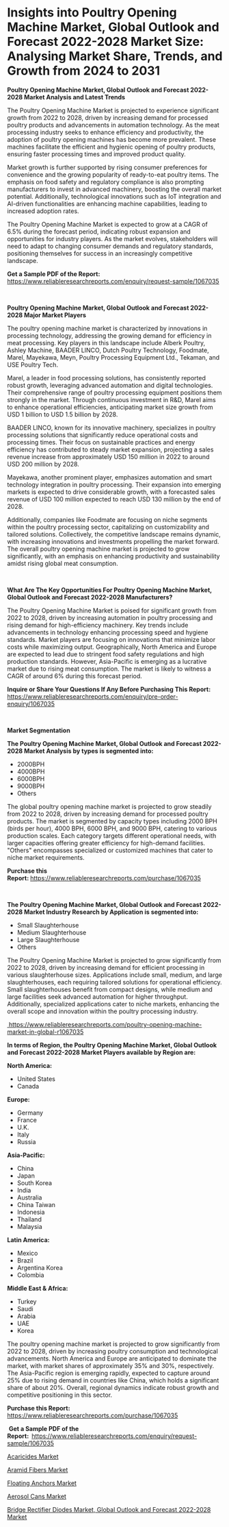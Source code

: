 <p><h1>Insights into Poultry Opening Machine Market, Global Outlook and Forecast 2022-2028 Market Size: Analysing Market Share, Trends, and Growth from 2024 to 2031</h1></p><p><strong>Poultry Opening Machine Market, Global Outlook and Forecast 2022-2028 Market Analysis and Latest Trends</strong></p>
<p><p>The Poultry Opening Machine Market is projected to experience significant growth from 2022 to 2028, driven by increasing demand for processed poultry products and advancements in automation technology. As the meat processing industry seeks to enhance efficiency and productivity, the adoption of poultry opening machines has become more prevalent. These machines facilitate the efficient and hygienic opening of poultry products, ensuring faster processing times and improved product quality.</p><p>Market growth is further supported by rising consumer preferences for convenience and the growing popularity of ready-to-eat poultry items. The emphasis on food safety and regulatory compliance is also prompting manufacturers to invest in advanced machinery, boosting the overall market potential. Additionally, technological innovations such as IoT integration and AI-driven functionalities are enhancing machine capabilities, leading to increased adoption rates.</p><p>The Poultry Opening Machine Market is expected to grow at a CAGR of 6.5% during the forecast period, indicating robust expansion and opportunities for industry players. As the market evolves, stakeholders will need to adapt to changing consumer demands and regulatory standards, positioning themselves for success in an increasingly competitive landscape.</p></p>
<p><strong>Get a Sample PDF of the Report:&nbsp;</strong> <a href="https://www.reliableresearchreports.com/enquiry/request-sample/1067035">https://www.reliableresearchreports.com/enquiry/request-sample/1067035</a></p>
<p>&nbsp;</p>
<p><strong>Poultry Opening Machine Market, Global Outlook and Forecast 2022-2028 Major Market Players</strong></p>
<p><p>The poultry opening machine market is characterized by innovations in processing technology, addressing the growing demand for efficiency in meat processing. Key players in this landscape include Alberk Poultry, Ashley Machine, BAADER LINCO, Dutch Poultry Technology, Foodmate, Marel, Mayekawa, Meyn, Poultry Processing Equipment Ltd., Tekaman, and USE Poultry Tech.</p><p>Marel, a leader in food processing solutions, has consistently reported robust growth, leveraging advanced automation and digital technologies. Their comprehensive range of poultry processing equipment positions them strongly in the market. Through continuous investment in R&D, Marel aims to enhance operational efficiencies, anticipating market size growth from USD 1 billion to USD 1.5 billion by 2028.</p><p>BAADER LINCO, known for its innovative machinery, specializes in poultry processing solutions that significantly reduce operational costs and processing times. Their focus on sustainable practices and energy efficiency has contributed to steady market expansion, projecting a sales revenue increase from approximately USD 150 million in 2022 to around USD 200 million by 2028.</p><p>Mayekawa, another prominent player, emphasizes automation and smart technology integration in poultry processing. Their expansion into emerging markets is expected to drive considerable growth, with a forecasted sales revenue of USD 100 million expected to reach USD 130 million by the end of 2028.</p><p>Additionally, companies like Foodmate are focusing on niche segments within the poultry processing sector, capitalizing on customizability and tailored solutions. Collectively, the competitive landscape remains dynamic, with increasing innovations and investments propelling the market forward. The overall poultry opening machine market is projected to grow significantly, with an emphasis on enhancing productivity and sustainability amidst rising global meat consumption.</p></p>
<p>&nbsp;</p>
<p><strong>What Are The Key Opportunities For Poultry Opening Machine Market, Global Outlook and Forecast 2022-2028 Manufacturers?</strong></p>
<p><p>The Poultry Opening Machine Market is poised for significant growth from 2022 to 2028, driven by increasing automation in poultry processing and rising demand for high-efficiency machinery. Key trends include advancements in technology enhancing processing speed and hygiene standards. Market players are focusing on innovations that minimize labor costs while maximizing output. Geographically, North America and Europe are expected to lead due to stringent food safety regulations and high production standards. However, Asia-Pacific is emerging as a lucrative market due to rising meat consumption. The market is likely to witness a CAGR of around 6% during this forecast period.</p></p>
<p><strong>Inquire or Share Your Questions If Any Before Purchasing This Report:</strong> <a href="https://www.reliableresearchreports.com/enquiry/pre-order-enquiry/1067035">https://www.reliableresearchreports.com/enquiry/pre-order-enquiry/1067035</a></p>
<p>&nbsp;</p>
<p><strong>Market Segmentation</strong></p>
<p><strong>The Poultry Opening Machine Market, Global Outlook and Forecast 2022-2028 Market Analysis by types is segmented into:</strong></p>
<p><ul><li>2000BPH</li><li>4000BPH</li><li>6000BPH</li><li>9000BPH</li><li>Others</li></ul></p>
<p><p>The global poultry opening machine market is projected to grow steadily from 2022 to 2028, driven by increasing demand for processed poultry products. The market is segmented by capacity types including 2000 BPH (birds per hour), 4000 BPH, 6000 BPH, and 9000 BPH, catering to various production scales. Each category targets different operational needs, with larger capacities offering greater efficiency for high-demand facilities. "Others" encompasses specialized or customized machines that cater to niche market requirements.</p></p>
<p><strong>Purchase this Report:&nbsp;</strong><a href="https://www.reliableresearchreports.com/purchase/1067035">https://www.reliableresearchreports.com/purchase/1067035</a></p>
<p>&nbsp;</p>
<p><strong>The Poultry Opening Machine Market, Global Outlook and Forecast 2022-2028 Market Industry Research by Application is segmented into:</strong></p>
<p><ul><li>Small Slaughterhouse</li><li>Medium Slaughterhouse</li><li>Large Slaughterhouse</li><li>Others</li></ul></p>
<p><p>The Poultry Opening Machine Market is projected to grow significantly from 2022 to 2028, driven by increasing demand for efficient processing in various slaughterhouse sizes. Applications include small, medium, and large slaughterhouses, each requiring tailored solutions for operational efficiency. Small slaughterhouses benefit from compact designs, while medium and large facilities seek advanced automation for higher throughput. Additionally, specialized applications cater to niche markets, enhancing the overall scope and innovation within the poultry processing industry.</p></p>
<p><a href="https://www.reliableresearchreports.com/poultry-opening-machine-market-in-global-r1067035">&nbsp;https://www.reliableresearchreports.com/poultry-opening-machine-market-in-global-r1067035</a></p>
<p><strong>In terms of Region, the Poultry Opening Machine Market, Global Outlook and Forecast 2022-2028 Market Players available by Region are:</strong></p>
<p>
    <p> <strong> North America: </strong>
        <ul>
            <li>United States</li>
            <li>Canada</li>
        </ul>
        </p> 
    <p> <strong> Europe: </strong>
        <ul>
            <li>Germany</li>
            <li>France</li>
            <li>U.K.</li>
            <li>Italy</li>
            <li>Russia</li>
        </ul>
        </p> 
    <p> <strong> Asia-Pacific: </strong>
        <ul>
            <li>China</li>
            <li>Japan</li>
            <li>South Korea</li>
            <li>India</li>
            <li>Australia</li>
            <li>China Taiwan</li>
            <li>Indonesia</li>
            <li>Thailand</li>
            <li>Malaysia</li>
        </ul>
        </p> 
    <p> <strong> Latin America: </strong>
        <ul>
            <li>Mexico</li>
            <li>Brazil</li>
            <li>Argentina Korea</li>
            <li>Colombia</li>
        </ul>
        </p> 
    <p> <strong> Middle East & Africa: </strong>
        <ul>
            <li>Turkey</li>
            <li>Saudi</li>
            <li>Arabia</li>
            <li>UAE</li>
            <li>Korea</li>
        </ul>
    </p>
    </p>
<p><p>The poultry opening machine market is projected to grow significantly from 2022 to 2028, driven by increasing poultry consumption and technological advancements. North America and Europe are anticipated to dominate the market, with market shares of approximately 35% and 30%, respectively. The Asia-Pacific region is emerging rapidly, expected to capture around 25% due to rising demand in countries like China, which holds a significant share of about 20%. Overall, regional dynamics indicate robust growth and competitive positioning in this sector.</p></p>
<p><strong>Purchase this Report: </strong><a href="https://www.reliableresearchreports.com/purchase/1067035">https://www.reliableresearchreports.com/purchase/1067035</a></p>
<p>&nbsp;<strong>Get a Sample PDF of the Report:&nbsp;&nbsp;</strong><a href="https://www.reliableresearchreports.com/enquiry/request-sample/1067035">https://www.reliableresearchreports.com/enquiry/request-sample/1067035</a></p>
<p><strong></strong></p>
<p><p><a href="https://issuu.com/reportprime-2/docs/acaricides-market-size-2030.pptx_aa1fcd7a617da2">Acaricides Market</a></p><p><a href="https://www.linkedin.com/pulse/aramid-fibers-market2024-2031-industry-insights-investment-d0wtf?trackingId=iDoSKw8VS8K4TagtYJIKZQ%3D%3D">Aramid Fibers Market</a></p><p><a href="https://medium.com/@ethanlehner1/the-floating-anchors-industry-analysis-report-offers-a-comprehensive-and-current-examination-of-104199adfbca">Floating Anchors Market</a></p><p><a href="https://issuu.com/reportprime-2/docs/aerosol-cans-market-size-2030.pptx_68a41e43bed0ad">Aerosol Cans Market</a></p><p><a href="https://github.com/indrystar/Market-Research-Report-List-5/blob/main/bridge-rectifier-diodes-market-global-outlook-and-forecast-2022-2028-market.md">Bridge Rectifier Diodes Market, Global Outlook and Forecast 2022-2028 Market</a></p></p>